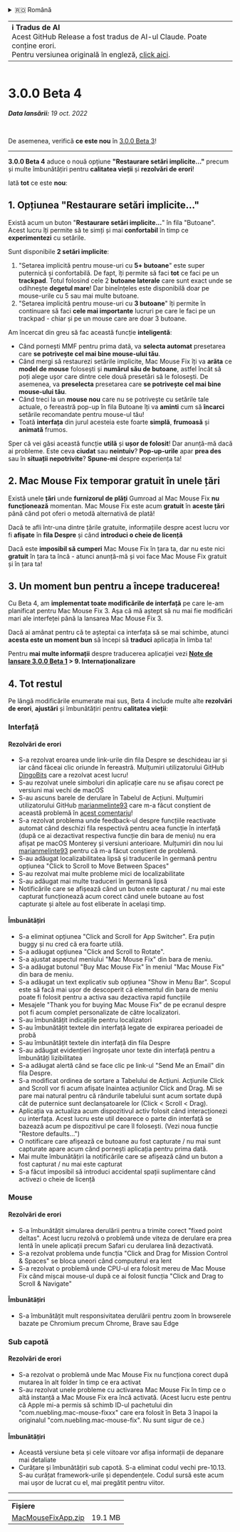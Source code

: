 <details>
<summary>🇷🇴 Română</summary>

[🇬🇧 English (GitHub)](https://github.com/noah-nuebling/mac-mouse-fix/releases/tag/3.0.0-Beta-4)\
[🇦🇩 Català](https://redirect.macmousefix.com/?target=mmf-release&tag=3.0.0-Beta-4&locale=ca)\
[🇩🇪 Deutsch](https://redirect.macmousefix.com/?target=mmf-release&tag=3.0.0-Beta-4&locale=de)\
[🇪🇸 Español](https://redirect.macmousefix.com/?target=mmf-release&tag=3.0.0-Beta-4&locale=es)\
[🇫🇷 Français](https://redirect.macmousefix.com/?target=mmf-release&tag=3.0.0-Beta-4&locale=fr)\
[🇮🇩 Indonesia](https://redirect.macmousefix.com/?target=mmf-release&tag=3.0.0-Beta-4&locale=id)\
[🇮🇹 Italiano](https://redirect.macmousefix.com/?target=mmf-release&tag=3.0.0-Beta-4&locale=it)\
[🇭🇺 Magyar](https://redirect.macmousefix.com/?target=mmf-release&tag=3.0.0-Beta-4&locale=hu)\
[🇳🇱 Nederlands](https://redirect.macmousefix.com/?target=mmf-release&tag=3.0.0-Beta-4&locale=nl)\
[🇵🇱 Polski](https://redirect.macmousefix.com/?target=mmf-release&tag=3.0.0-Beta-4&locale=pl)\
[🇧🇷 Português (Brasil)](https://redirect.macmousefix.com/?target=mmf-release&tag=3.0.0-Beta-4&locale=pt-BR)\
[🇵🇹 Português (Portugal)](https://redirect.macmousefix.com/?target=mmf-release&tag=3.0.0-Beta-4&locale=pt-PT)\
**🇷🇴 Română**\
[🇸🇪 Svenska](https://redirect.macmousefix.com/?target=mmf-release&tag=3.0.0-Beta-4&locale=sv)\
[🇻🇳 Tiếng Việt](https://redirect.macmousefix.com/?target=mmf-release&tag=3.0.0-Beta-4&locale=vi)\
[🇹🇷 Türkçe](https://redirect.macmousefix.com/?target=mmf-release&tag=3.0.0-Beta-4&locale=tr)\
[🇨🇿 Čeština](https://redirect.macmousefix.com/?target=mmf-release&tag=3.0.0-Beta-4&locale=cs)\
[🇬🇷 Ελληνικά](https://redirect.macmousefix.com/?target=mmf-release&tag=3.0.0-Beta-4&locale=el)\
[🇷🇺 Русский](https://redirect.macmousefix.com/?target=mmf-release&tag=3.0.0-Beta-4&locale=ru)\
[🇺🇦 Українська](https://redirect.macmousefix.com/?target=mmf-release&tag=3.0.0-Beta-4&locale=uk)\
[🇮🇱 עברית](https://redirect.macmousefix.com/?target=mmf-release&tag=3.0.0-Beta-4&locale=he)\
[🇸🇦 العربية](https://redirect.macmousefix.com/?target=mmf-release&tag=3.0.0-Beta-4&locale=ar)\
[🇮🇳 हिन्दी](https://redirect.macmousefix.com/?target=mmf-release&tag=3.0.0-Beta-4&locale=hi)\
[🇹🇭 ไทย](https://redirect.macmousefix.com/?target=mmf-release&tag=3.0.0-Beta-4&locale=th)\
[🇨🇳 中文 (简体)](https://redirect.macmousefix.com/?target=mmf-release&tag=3.0.0-Beta-4&locale=zh-Hans)\
[🇨🇳 中文 (繁體)](https://redirect.macmousefix.com/?target=mmf-release&tag=3.0.0-Beta-4&locale=zh-Hant)\
[🇭🇰 中文（香港)](https://redirect.macmousefix.com/?target=mmf-release&tag=3.0.0-Beta-4&locale=zh-HK)\
[🇯🇵 日本語](https://redirect.macmousefix.com/?target=mmf-release&tag=3.0.0-Beta-4&locale=ja)\
[🇰🇷 한국어](https://redirect.macmousefix.com/?target=mmf-release&tag=3.0.0-Beta-4&locale=ko)\
[Help translate Mac Mouse Fix to different languages!](https://github.com/noah-nuebling/mac-mouse-fix/discussions/731)
</details>
<table align=><td>
<b>ℹ️ Tradus de AI</b><br>
Acest GitHub Release a fost tradus de AI-ul Claude. Poate conține erori.<br>
Pentru versiunea originală în engleză, <a href="https://github.com/noah-nuebling/mac-mouse-fix/releases/tag/3.0.0-Beta-4">click aici</a>.
</td></table>

<table></table>

# 3.0.0 Beta 4
***Data lansării:** 19 oct. 2022*

<br>

De asemenea, verifică **ce este nou** în [3.0.0 Beta 3](https://redirect.macmousefix.com/?target=mmf-release&tag=3.0.0-Beta-3&locale=ro)!

---

**3.0.0 Beta 4** aduce o nouă opțiune **"Restaurare setări implicite..."** precum și multe îmbunătățiri pentru **calitatea vieții** și **rezolvări de erori**!

Iată **tot** ce este **nou**:

## 1. Opțiunea "Restaurare setări implicite..."

Există acum un buton "**Restaurare setări implicite...**" în fila "Butoane".
Acest lucru îți permite să te simți și mai **confortabil** în timp ce **experimentezi** cu setările.

Sunt disponibile **2 setări implicite**:

1. "Setarea implicită pentru mouse-uri cu **5+ butoane**" este super puternică și confortabilă. De fapt, îți permite să faci **tot** ce faci pe un **trackpad**. Totul folosind cele 2 **butoane laterale** care sunt exact unde se odihnește **degetul mare**! Dar bineînțeles este disponibilă doar pe mouse-urile cu 5 sau mai multe butoane.
2. "Setarea implicită pentru mouse-uri cu **3 butoane**" îți permite în continuare să faci **cele mai importante** lucruri pe care le faci pe un trackpad - chiar și pe un mouse care are doar 3 butoane.

Am încercat din greu să fac această funcție **inteligentă**:

- Când pornești MMF pentru prima dată, va **selecta automat** presetarea care **se potrivește cel mai bine mouse-ului tău**.
- Când mergi să restaurezi setările implicite, Mac Mouse Fix îți va **arăta** ce **model de mouse** folosești și **numărul său de butoane**, astfel încât să poți alege ușor care dintre cele două presetări să le folosești. De asemenea, va **preselecta** presetarea care **se potrivește cel mai bine mouse-ului tău**.
- Când treci la un **mouse nou** care nu se potrivește cu setările tale actuale, o fereastră pop-up în fila Butoane îți va **aminti** cum să **încarci** setările recomandate pentru mouse-ul tău!
- Toată **interfața** din jurul acesteia este foarte **simplă**, **frumoasă** și **animată** frumos.

Sper că vei găsi această funcție **utilă** și **ușor de folosit**! Dar anunță-mă dacă ai probleme.
Este ceva **ciudat** sau **neintuiv**? **Pop-up-urile** apar **prea des** sau în **situații nepotrivite**? **Spune-mi** despre experiența ta!

## 2. Mac Mouse Fix temporar gratuit în unele țări

Există unele **țări** unde **furnizorul de plăți** Gumroad al Mac Mouse Fix **nu funcționează** momentan.
Mac Mouse Fix este acum **gratuit** în **aceste țări** până când pot oferi o metodă alternativă de plată!

Dacă te afli într-una dintre țările gratuite, informațiile despre acest lucru vor fi **afișate** în **fila Despre** și când **introduci o cheie de licență**

Dacă este **imposibil să cumperi** Mac Mouse Fix în țara ta, dar nu este nici **gratuit** în țara ta încă - atunci anunță-mă și voi face Mac Mouse Fix gratuit și în țara ta!

## 3. Un moment bun pentru a începe traducerea!

Cu Beta 4, am **implementat toate modificările de interfață** pe care le-am planificat pentru Mac Mouse Fix 3. Așa că mă aștept să nu mai fie modificări mari ale interfeței până la lansarea Mac Mouse Fix 3.

Dacă ai amânat pentru că te așteptai ca interfața să se mai schimbe, atunci **acesta este un moment bun** să începi să **traduci** aplicația în limba ta!

Pentru **mai multe informații** despre traducerea aplicației vezi **[Note de lansare 3.0.0 Beta 1](https://redirect.macmousefix.com/?target=mmf-release&tag=3.0.0-Beta-1.1&locale=ro) > 9. Internaționalizare**

## 4. Tot restul

Pe lângă modificările enumerate mai sus, Beta 4 include multe alte **rezolvări de erori**, **ajustări** și îmbunătățiri pentru **calitatea vieții**:

### Interfață

#### Rezolvări de erori

- S-a rezolvat eroarea unde link-urile din fila Despre se deschideau iar și iar când făceai clic oriunde în fereastră. Mulțumiri utilizatorului GitHub [DingoBits](https://github.com/DingoBits) care a rezolvat acest lucru!
- S-au rezolvat unele simboluri din aplicație care nu se afișau corect pe versiuni mai vechi de macOS
- S-au ascuns barele de derulare în Tabelul de Acțiuni. Mulțumiri utilizatorului GitHub [marianmelinte93](https://github.com/marianmelinte93) care m-a făcut conștient de această problemă în [acest comentariu](https://github.com/noah-nuebling/mac-mouse-fix/discussions/366#discussioncomment-3728994)!
- S-a rezolvat problema unde feedback-ul despre funcțiile reactivate automat când deschizi fila respectivă pentru acea funcție în interfață (după ce ai dezactivat respectiva funcție din bara de meniu) nu era afișat pe macOS Monterey și versiuni anterioare. Mulțumiri din nou lui [marianmelinte93](https://github.com/marianmelinte93) pentru că m-a făcut conștient de problemă.
- S-au adăugat localizabilitatea lipsă și traducerile în germană pentru opțiunea "Click to Scroll to Move Between Spaces"
- S-au rezolvat mai multe probleme mici de localizabilitate
- S-au adăugat mai multe traduceri în germană lipsă
- Notificările care se afișează când un buton este capturat / nu mai este capturat funcționează acum corect când unele butoane au fost capturate și altele au fost eliberate în același timp.

#### Îmbunătățiri

- S-a eliminat opțiunea "Click and Scroll for App Switcher". Era puțin buggy și nu cred că era foarte utilă.
- S-a adăugat opțiunea "Click and Scroll to Rotate".
- S-a ajustat aspectul meniului "Mac Mouse Fix" din bara de meniu.
- S-a adăugat butonul "Buy Mac Mouse Fix" în meniul "Mac Mouse Fix" din bara de meniu.
- S-a adăugat un text explicativ sub opțiunea "Show in Menu Bar". Scopul este să facă mai ușor de descoperit că elementul din bara de meniu poate fi folosit pentru a activa sau dezactiva rapid funcțiile
- Mesajele "Thank you for buying Mac Mouse Fix" de pe ecranul despre pot fi acum complet personalizate de către localizatori.
- S-au îmbunătățit indicațiile pentru localizatori
- S-au îmbunătățit textele din interfață legate de expirarea perioadei de probă
- S-au îmbunătățit textele din interfață din fila Despre
- S-au adăugat evidențieri îngroșate unor texte din interfață pentru a îmbunătăți lizibilitatea
- S-a adăugat alertă când se face clic pe link-ul "Send Me an Email" din fila Despre.
- S-a modificat ordinea de sortare a Tabelului de Acțiuni. Acțiunile Click and Scroll vor fi acum afișate înaintea acțiunilor Click and Drag. Mi se pare mai natural pentru că rândurile tabelului sunt acum sortate după cât de puternice sunt declanșatoarele lor (Click < Scroll < Drag).
- Aplicația va actualiza acum dispozitivul activ folosit când interacționezi cu interfața. Acest lucru este util deoarece o parte din interfață se bazează acum pe dispozitivul pe care îl folosești. (Vezi noua funcție "Restore defaults...")
- O notificare care afișează ce butoane au fost capturate / nu mai sunt capturate apare acum când pornești aplicația pentru prima dată.
- Mai multe îmbunătățiri la notificările care se afișează când un buton a fost capturat / nu mai este capturat
- S-a făcut imposibil să introduci accidental spații suplimentare când activezi o cheie de licență

### Mouse

#### Rezolvări de erori

- S-a îmbunătățit simularea derulării pentru a trimite corect "fixed point deltas". Acest lucru rezolvă o problemă unde viteza de derulare era prea lentă în unele aplicații precum Safari cu derularea lină dezactivată.
- S-a rezolvat problema unde funcția "Click and Drag for Mission Control & Spaces" se bloca uneori când computerul era lent
- S-a rezolvat o problemă unde CPU-ul era folosit mereu de Mac Mouse Fix când mișcai mouse-ul după ce ai folosit funcția "Click and Drag to Scroll & Navigate"

#### Îmbunătățiri

- S-a îmbunătățit mult responsivitatea derulării pentru zoom în browserele bazate pe Chromium precum Chrome, Brave sau Edge

### Sub capotă

#### Rezolvări de erori

- S-a rezolvat o problemă unde Mac Mouse Fix nu funcționa corect după mutarea în alt folder în timp ce era activat
- S-au rezolvat unele probleme cu activarea Mac Mouse Fix în timp ce o altă instanță a Mac Mouse Fix era încă activată. (Acest lucru este pentru că Apple mi-a permis să schimb ID-ul pachetului din "com.nuebling.mac-mouse-fixxx" care era folosit în Beta 3 înapoi la originalul "com.nuebling.mac-mouse-fix". Nu sunt sigur de ce.)

#### Îmbunătățiri

- Această versiune beta și cele viitoare vor afișa informații de depanare mai detaliate
- Curățare și îmbunătățiri sub capotă. S-a eliminat codul vechi pre-10.13. S-au curățat framework-urile și dependențele. Codul sursă este acum mai ușor de lucrat cu el, mai pregătit pentru viitor.

---

<table align="start">
<tr>
    <td colspan=2>
        <b>Fișiere</b>
    </td>
</tr>
<tr>
    <td><a href="https://github.com/noah-nuebling/mac-mouse-fix/releases/download/3.0.0-Beta-4/MacMouseFixApp.zip">MacMouseFixApp.zip</a></td>
    <td>19.1 MB</td>
</tr>
</table>